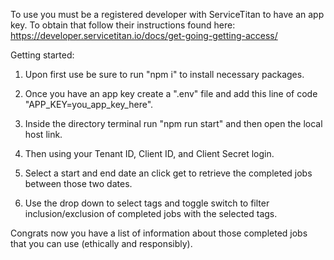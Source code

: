 To use you must be a registered developer with ServiceTitan to have an app key. To obtain that follow their instructions found here: https://developer.servicetitan.io/docs/get-going-getting-access/

Getting started:

  1. Upon first use be sure to run "npm i" to install necessary packages.

  2. Once you have an app key create a ".env" file and add this line of code "APP_KEY=you_app_key_here".

  3. Inside the directory terminal run "npm run start" and then open the local host link.

  4. Then using your Tenant ID, Client ID, and Client Secret login.

  5. Select a start and end date an click get to retrieve the completed jobs between those two dates.

  6. Use the drop down to select tags and toggle switch to filter inclusion/exclusion of completed jobs with the selected tags.

Congrats now you have a list of information about those completed jobs that you can use (ethically and responsibly).
